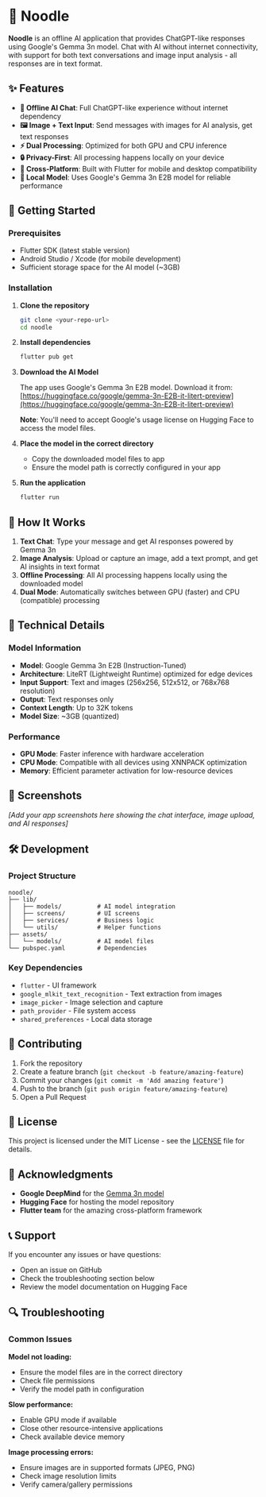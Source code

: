# 🍜 Noodle

**Noodle** is an offline AI application that provides ChatGPT-like responses using Google's Gemma 3n model. Chat with AI without internet connectivity, with support for both text conversations and image input analysis - all responses are in text format.

## ✨ Features

- **🤖 Offline AI Chat**: Full ChatGPT-like experience without internet dependency
- **🖼️ Image + Text Input**: Send messages with images for AI analysis, get text responses
- **⚡ Dual Processing**: Optimized for both GPU and CPU inference
- **🔒 Privacy-First**: All processing happens locally on your device
- **📱 Cross-Platform**: Built with Flutter for mobile and desktop compatibility
- **💾 Local Model**: Uses Google's Gemma 3n E2B model for reliable performance

## 🚀 Getting Started

### Prerequisites

- Flutter SDK (latest stable version)
- Android Studio / Xcode (for mobile development)
- Sufficient storage space for the AI model (~3GB)

### Installation

1. **Clone the repository**

   ```bash
   git clone <your-repo-url>
   cd noodle
   ```

2. **Install dependencies**

   ```bash
   flutter pub get
   ```

3. **Download the AI Model**

   The app uses Google's Gemma 3n E2B model. Download it from:
   [https://huggingface.co/google/gemma-3n-E2B-it-litert-preview](https://huggingface.co/google/gemma-3n-E2B-it-litert-preview)

   **Note**: You'll need to accept Google's usage license on Hugging Face to access the model files.

4. **Place the model in the correct directory**

   - Copy the downloaded model files to app
   - Ensure the model path is correctly configured in your app

5. **Run the application**
   ```bash
   flutter run
   ```

## 🎯 How It Works

1. **Text Chat**: Type your message and get AI responses powered by Gemma 3n
2. **Image Analysis**: Upload or capture an image, add a text prompt, and get AI insights in text format
3. **Offline Processing**: All AI processing happens locally using the downloaded model
4. **Dual Mode**: Automatically switches between GPU (faster) and CPU (compatible) processing

## 🔧 Technical Details

### Model Information

- **Model**: Google Gemma 3n E2B (Instruction-Tuned)
- **Architecture**: LiteRT (Lightweight Runtime) optimized for edge devices
- **Input Support**: Text and images (256x256, 512x512, or 768x768 resolution)
- **Output**: Text responses only
- **Context Length**: Up to 32K tokens
- **Model Size**: ~3GB (quantized)

### Performance

- **GPU Mode**: Faster inference with hardware acceleration
- **CPU Mode**: Compatible with all devices using XNNPACK optimization
- **Memory**: Efficient parameter activation for low-resource devices

## 📱 Screenshots

_[Add your app screenshots here showing the chat interface, image upload, and AI responses]_

## 🛠️ Development

### Project Structure

```
noodle/
├── lib/
│   ├── models/          # AI model integration
│   ├── screens/         # UI screens
│   ├── services/        # Business logic
│   └── utils/           # Helper functions
├── assets/
│   └── models/          # AI model files
└── pubspec.yaml         # Dependencies
```

### Key Dependencies

- `flutter` - UI framework
- `google_mlkit_text_recognition` - Text extraction from images
- `image_picker` - Image selection and capture
- `path_provider` - File system access
- `shared_preferences` - Local data storage

## 🤝 Contributing

1. Fork the repository
2. Create a feature branch (`git checkout -b feature/amazing-feature`)
3. Commit your changes (`git commit -m 'Add amazing feature'`)
4. Push to the branch (`git push origin feature/amazing-feature`)
5. Open a Pull Request

## 📄 License

This project is licensed under the MIT License - see the [LICENSE](LICENSE) file for details.

## 🙏 Acknowledgments

- **Google DeepMind** for the [Gemma 3n model](https://huggingface.co/google/gemma-3n-E2B-it-litert-preview)
- **Hugging Face** for hosting the model repository
- **Flutter team** for the amazing cross-platform framework

## 📞 Support

If you encounter any issues or have questions:

- Open an issue on GitHub
- Check the troubleshooting section below
- Review the model documentation on Hugging Face

## 🔍 Troubleshooting

### Common Issues

**Model not loading:**

- Ensure the model files are in the correct directory
- Check file permissions
- Verify the model path in configuration

**Slow performance:**

- Enable GPU mode if available
- Close other resource-intensive applications
- Check available device memory

**Image processing errors:**

- Ensure images are in supported formats (JPEG, PNG)
- Check image resolution limits
- Verify camera/gallery permissions
